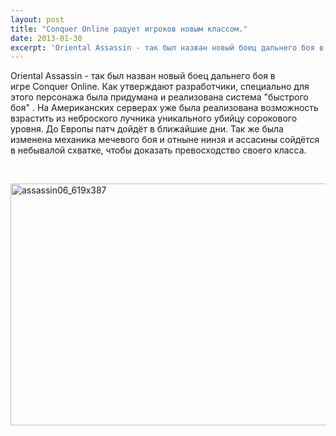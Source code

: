 ```yaml
---
layout: post
title: "Conquer Online радует игроков новым классом."
date: 2013-01-30
excerpt: 'Oriental Assassin - так был назван новый боец дальнего боя в игре Conquer Online. Как утверждают разработчики, специально для этого персонажа была придумана и реализована система "быстрого боя" ...'
---
```


Oriental Assassin - так был назван новый боец дальнего боя в игре Conquer Online. Как утверждают разработчики, специально для этого персонажа была придумана и реализована система "быстрого боя" . На Американских серверах уже была реализована возможность взрастить из неброского лучника уникального убийцу сорокового уровня. До Европы патч дойдёт в ближайшие дни. Так же была изменена механика мечевого боя и отныне нинзя и ассасины сойдётся в небывалой схватке, чтобы доказать превосходство своего класса.

&nbsp;

<a href="http://gamersoul.ru/conquer-online-%d1%80%d0%b0%d0%b4%d1%83%d0%b5%d1%82-%d0%b8%d0%b3%d1%80%d0%be%d0%ba%d0%be%d0%b2-%d0%bd%d0%be%d0%b2%d1%8b%d0%bc-%d0%ba%d0%bb%d0%b0%d1%81%d1%81%d0%be%d0%bc/assassin06_619x387/" rel="attachment wp-att-1043"><img class="size-full wp-image-1043 aligncenter" alt="assassin06_619x387" src="http://gamersoul.ru/wp-content/uploads/2013/01/assassin06_619x387.jpg" width="619" height="387" /></a>